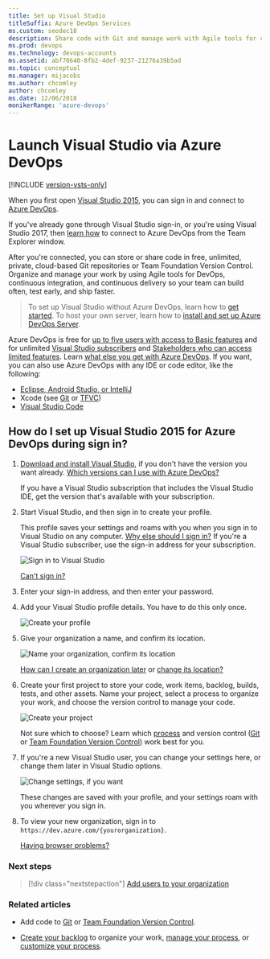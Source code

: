 ```yaml
---
title: Set up Visual Studio
titleSuffix: Azure DevOps Services
ms.custom: seodec18
description: Share code with Git and manage work with Agile tools for continuous integration and continuous delivery.
ms.prod: devops
ms.technology: devops-accounts
ms.assetid: abf70640-8fb2-4def-9237-21276a39b5ad
ms.topic: conceptual
ms.manager: mijacobs
ms.author: chcomley
author: chcomley
ms.date: 12/06/2018
monikerRange: 'azure-devops'
---
```


# Launch Visual Studio via Azure DevOps

[!INCLUDE [version-vsts-only](../../_shared/version-vsts-only.md)]

When you first open [Visual Studio 2015](https://visualstudio.microsoft.com/products/vs-2015-product-editions), 
you can sign in and connect to [Azure DevOps](https://visualstudio.microsoft.com/products/visual-studio-team-services-vs).

If you've already gone through Visual Studio sign-in, or you're using Visual Studio 2017, then [learn how](../../repos/git/gitquickstart.md) to connect to Azure DevOps from the Team Explorer window.

After you're connected, you can store or share code in free, unlimited, private, 
cloud-based Git repositories or Team Foundation Version Control. 
Organize and manage your work by using Agile tools for DevOps, 
continuous integration, and continuous delivery so your team can build often, 
test early, and ship faster.

> To set up Visual Studio without Azure DevOps, 
> learn how to [get started](https://msdn.microsoft.com/library/e2h7fzkw.aspx). 
> To host your own server, 
> learn how to [install and set up Azure DevOps Server](/azure/devops/server/install/get-started).

Azure DevOps is free for [up to five users with access to Basic features](https://visualstudio.microsoft.com/products/visual-studio-team-services-feature-matrix-vs) and for unlimited [Visual Studio subscribers](https://visualstudio.microsoft.com/products/how-to-buy-vs) and [Stakeholders who can access limited features](https://visualstudio.microsoft.com/products/visual-studio-team-services-feature-matrix-vs).
Learn [what else you get with Azure DevOps](https://visualstudio.microsoft.com/pricing/visual-studio-team-services-pricing-vs). 
If you want, you can also use Azure DevOps with any IDE or code editor, like the following:

* [Eclipse, Android Studio, or IntelliJ](/../../java/index.md)
* Xcode (see [Git](../../repos/git/share-your-code-in-git-xcode.md) or [TFVC](../../repos/tfvc/share-your-code-in-tfvc-xcode.md))
* [Visual Studio Code](https://code.visualstudio.com/docs/editor/versioncontrol)

##	How do I set up Visual Studio 2015 for Azure DevOps during sign in?

1.  [Download and install Visual Studio](https://go.microsoft.com/fwlink/?LinkId=309297&clcid=0x409&slcid=0x409), 
if you don't have the version you want already. 
[Which versions can I use with Azure DevOps?](faq-set-up-vs.md#vs-versions)

	If you have a Visual Studio subscription that 
	includes the Visual Studio IDE, get the version 
	that's available with your subscription.

1.  Start Visual Studio, 
and then sign in to create your profile. 

	This profile saves your settings and roams with you 
	when you sign in to Visual Studio on any computer. 
	[Why else should I sign in?](faq-set-up-vs.md#why-sign-in)
	If you're a Visual Studio subscriber, 
	use the sign-in address for your subscription. 

	![Sign in to Visual Studio](_img/set-up-vs/sign-in-visual-studio.png)

	[Can't sign in?](faq-set-up-vs.md#cannot-sign-in)

3.	Enter your sign-in address, 
and then enter your password.

4.	Add your Visual Studio profile details. You have to do this only once. 

	![Create your profile](_img/set-up-vs/profile-organization-details.png)

5.	Give your organization a name, 
and confirm its location. 

	![Name your organization, confirm its location](_img/set-up-vs/profile-organization-details2.png)

	[How can I create an organization later](faq-set-up-vs.md#WhatIsVSO) or [change its location?](faq-set-up-vs.md#change-location)

6.	Create your first project to store your code, 
work items, backlog, builds, tests, and other assets. 
Name your project, select a process to organize your work, 
and choose the version control to manage your code.

	![Create your project](_img/set-up-vs/create-team-project-vs.png)

	Not sure which to choose? Learn which 
	[process](../../boards/work-items/guidance/choose-process.md) 
	and version control ([Git](../../repos/git/overview.md) 
	or [Team Foundation Version Control](../../repos/tfvc/overview.md))
	work best for you.

7.	If you're a new Visual Studio user, you can change your settings here, 
or change them later in Visual Studio options.

	![Change settings, if you want](_img/set-up-vs/hellonewprofile.png)

	These changes are saved with your profile, 
	and your settings roam with you wherever you sign in. 

8.	To view your new organization, 
	sign in to ```https://dev.azure.com/{yourorganization}```.

    [Having browser problems?](faq-set-up-vs.md#browser-problems)

###	Next steps

> [!div class="nextstepaction"]
   > [Add users to your organization](add-organization-users.md)

### Related articles

* Add code to [Git](../../repos/git/share-your-code-in-git-vs.md) or [Team Foundation Version Control](../../repos/tfvc/share-your-code-in-tfvc-vs.md).

* [Create your backlog](../../boards/backlogs/create-your-backlog.md) to organize your work, [manage your process](../../organizations/settings/work/manage-process.md), or [customize your process](../../organizations/settings/work/customize-process.md).
